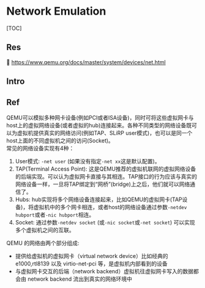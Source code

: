 # Network Emulation

[TOC]



## Res
📂 https://www.qemu.org/docs/master/system/devices/net.html



## Intro



## Ref
[Qemu虚拟机与宿主机之间文件传输]: http://pwn4.fun/2020/05/27/Qemu虚拟机与宿主机之间文件传输/
[Ubuntu下SSH登录Qemu虚拟机]: http://pwn4.fun/2019/05/31/Ubuntu下SSH登录Qemu虚拟机/

[Set up a Mac for Qemu with Bridged Network]: https://upstreamwithoutapaddle.com/home-lab/bare-metal-bootstrap/

[在 macos 创建 QEMU 桥接网络]: https://taoshu.in/unix/qemu-bridge-on-macos.html

[👍 kvm的4中网络模型（qemu-kvm）]: https://www.cnblogs.com/wyzhou/p/9630660.html

[QEMU网络操作相关说明及常用命令]: https://github.com/QthCN/opsguide_book/blob/master/QEMU网络操作相关说明及常用命令.md

[QEMU 网络配置一把梭]: https://wzt.ac.cn/2021/05/28/QEMU-networking/
[👍 QEMU虚拟机网络模拟]: https://www.owalle.com/2019/12/26/network-in-vm/

QEMU可以模拟多种网卡设备(例如PCI或者ISA设备)，同时可将这些虚拟网卡与host上的虚拟网络设备(或者虚拟的hub)连接起来。各种不同类型的网络设备既可以为虚拟机提供真实的网络访问(例如TAP、SLiRP user模式)，也可以是同一个host上面的不同虚拟机之间的访问(Socket)。  
常见的网络设备实现有4种：
1. User模式: `-net user` (如果没有指定`-net xx`这是默认配置)。
2. TAP(Terminal Access Point): 这是QEMU推荐的虚拟机联网的虚拟网络设备的后端实现。可以认为虚拟网卡直接与其相连。TAP接口的行为应该与真实的网络设备一样，一旦将TAP绑定到“网桥”(bridge)上之后，他们就可以网络通信了。
3. Hubs: hub实现将多个网络设备连接起来，比如QEMU的虚拟网卡(TAP设备)，将虚拟机中的多个网卡相连，或者host的网络设备通过参数`-netdev hubport`或者`-nic hubport`相连。
4. Socket: 通过参数`-netdev socket` (或`-nic socket`或`-net socket`) 可以实现多个虚拟机之间的互联。

[👍 QEMU 网络配置]: https://tomwei7.com/2021/10/09/qemu-network-config/

QEMU 的网络由两个部分组成:
- 提供给虚拟机的虚拟网卡（virtual network device）比如经典的 e1000,rtl8139 以及 virtio-net-pci 等，是虚拟机内部看到的设备
- 与虚拟网卡交互的后端（network backend）虚拟机往虚拟网卡写入的数据都会由 network backend 流出到真实的网络环境中
